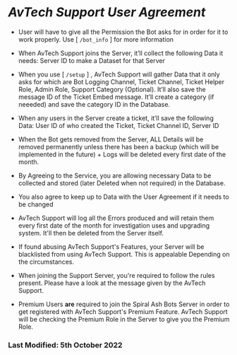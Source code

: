 # ***AvTech Support User Agreement***

- User will have to give all the Permission the Bot asks for in order for it to work properly. Use [ `/bot_info` ] for more information

- When AvTech Support joins the Server, it’ll collect the following Data it needs: Server ID to make a Dataset for that Server

- When you use [ `/setup` ] , AvTech Support will gather Data that it only asks for which are Bot Logging Channel, Ticket Channel, Ticket Helper Role, Admin Role, Support Category (Optional). It’ll also save the message ID of the Ticket Embed message. It’ll create a category (if neeeded) and save the category ID in the Database.

- When any users in the Server create a ticket, it’ll save the following Data: User ID of who created the Ticket, Ticket Channel ID, Server ID

- When the Bot gets removed from the Server, ALL Details will be removed permanently unless there has been a backup (which will be implemented in the future) + Logs will be deleted every first date of the month.

- By Agreeing to the Service, you are allowing necessary Data to be collected and stored (later Deleted when not required) in the
Database.

- You also agree to keep up to Data with the User Agreement if it needs to be changed

- AvTech Support will log all the Errors produced and will retain them every first date of the month for investigation uses and upgrading system. It'll then be deleted from the Server itself.

- If found abusing AvTech Support's Features, your Server will be blacklisted from using AvTech Support. This is appealable Depending on the circumstances.

- When joining the Support Server, you're required to follow the rules present. Please have a look at the message given by the AvTech Support.

- Premium Users **are** required to join the Spiral Ash Bots Server in order to get registered with AvTech Support's Premium Feature. AvTech Support will be checking the Premium Role in the Server to give you the Premium Role.

### Last Modified: 5th October 2022
